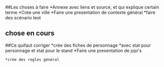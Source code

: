 ##Les choses à faire
    *Annexe avec liens et source, et qui explique certain terme
    *Crée une ville
     *Faire une presentation de contexte général
    *faire des scénario test
## chose en cours
    
##Ce quifaut corriger
 *crée des fiches de personnage
        *avec stat pour personnage et stat pour le stand
     *Faire une presentation de jojo's
   
    *crée des regles général
